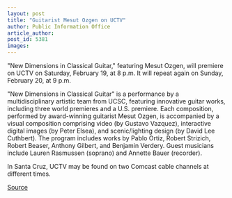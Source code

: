 ```yaml
---
layout: post
title: "Guitarist Mesut Ozgen on UCTV"
author: Public Information Office
article_author: 
post_id: 5381
images:
---
```


<a name="content" id="content"></a>
<p>
  "New Dimensions in Classical Guitar," featuring Mesut Ozgen, will premiere on UCTV on Saturday, February 19, at 8 p.m. It will repeat again on Sunday, February 20, at 9 p.m.
</p>
<p>
  "New Dimensions in Classical Guitar" is a performance by a multidisciplinary artistic team from UCSC, featuring innovative guitar works, including three world premieres and a U.S. premiere. Each composition, performed by award-winning guitarist Mesut Ozgen, is accompanied by a visual composition comprising video (by Gustavo Vazquez), interactive digital images (by Peter Elsea), and scenic/lighting design (by David Lee Cuthbert). The program includes works by Pablo Ortiz, Robert Strizich, Robert Beaser, Anthony Gilbert, and Benjamin Verdery. Guest musicians include Lauren Rasmussen (soprano) and Annette Bauer (recorder).<br>
</p>
<p>
  In Santa Cruz, UCTV may be found on two Comcast cable channels at different times.<br>
</p>
<p><a href="http://www1.ucsc.edu/currents/04-05/01-31/brief-uctv.asp" title="Permalink to brief-uctv">Source</a></p>
